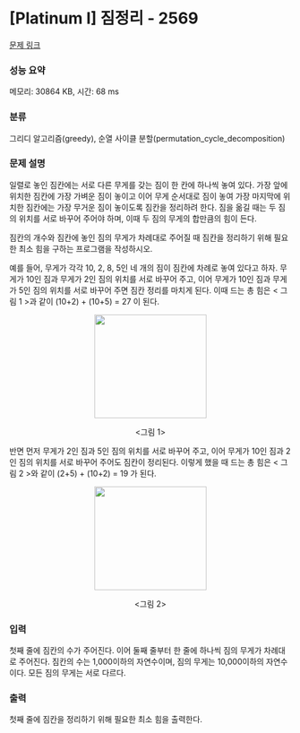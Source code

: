 # [Platinum I] 짐정리 - 2569 

[문제 링크](https://www.acmicpc.net/problem/2569) 

### 성능 요약

메모리: 30864 KB, 시간: 68 ms

### 분류

그리디 알고리즘(greedy), 순열 사이클 분할(permutation_cycle_decomposition)

### 문제 설명

<p>일렬로 놓인 짐칸에는 서로 다른 무게를 갖는 짐이 한 칸에 하나씩 놓여 있다. 가장 앞에 위치한 짐칸에 가장 가벼운 짐이 놓이고 이어 무게 순서대로 짐이 놓여 가장 마지막에 위치한 짐칸에는 가장 무거운 짐이 놓이도록 짐칸을 정리하려 한다. 짐을 옮길 때는 두 짐의 위치를 서로 바꾸어 주어야 하며, 이때 두 짐의 무게의 합만큼의 힘이 든다.</p>

<p>짐칸의 개수와 짐칸에 놓인 짐의 무게가 차례대로 주어질 때 짐칸을 정리하기 위해 필요한 최소 힘을 구하는 프로그램을 작성하시오.</p>

<p>예를 들어, 무게가 각각 10, 2, 8, 5인 네 개의 짐이 짐칸에 차례로 놓여 있다고 하자. 무게가 10인 짐과 무게가 2인 짐의 위치를 서로 바꾸어 주고, 이어 무게가 10인 짐과 무게가 5인 짐의 위치를 서로 바꾸어 주면 짐칸 정리를 마치게 된다. 이때 드는 총 힘은 < 그림 1 >과 같이 (10+2) + (10+5) = 27 이 된다.</p>

<p style="text-align: center;"><img alt="" src="https://upload.acmicpc.net/880c301f-696f-43f1-8a80-9c7f59313643/-/preview/" style="width: 200px; height: 185px;"></p>

<p style="text-align: center;"><그림 1></p>

<p>반면 먼저 무게가 2인 짐과 5인 짐의 위치를 서로 바꾸어 주고, 이어 무게가 10인 짐과 2인 짐의 위치를 서로 바꾸어 주어도 짐칸이 정리된다. 이렇게 했을 때 드는 총 힘은 < 그림 2 >와 같이 (2+5) + (10+2) = 19 가 된다.</p>

<p style="text-align: center;"><img alt="" src="https://upload.acmicpc.net/bb6ee140-a8ac-4dcc-868b-f7beb84940fe/-/preview/" style="width: 200px; height: 185px;"></p>

<p style="text-align: center;"><그림 2></p>

### 입력 

 <p>첫째 줄에 짐칸의 수가 주어진다. 이어 둘째 줄부터 한 줄에 하나씩 짐의 무게가 차례대로 주어진다. 짐칸의 수는 1,000이하의 자연수이며, 짐의 무게는 10,000이하의 자연수이다. 모든 짐의 무게는 서로 다르다.</p>

### 출력 

 <p>첫째 줄에 짐칸을 정리하기 위해 필요한 최소 힘을 출력한다.</p>

